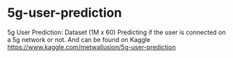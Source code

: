 # 5g-user-prediction
5g User Prediction: Dataset (1M x 60) Predicting if the user is connected on a 5g network or not. And can be found on Kaggle https://www.kaggle.com/metwallusion/5g-user-prediction
